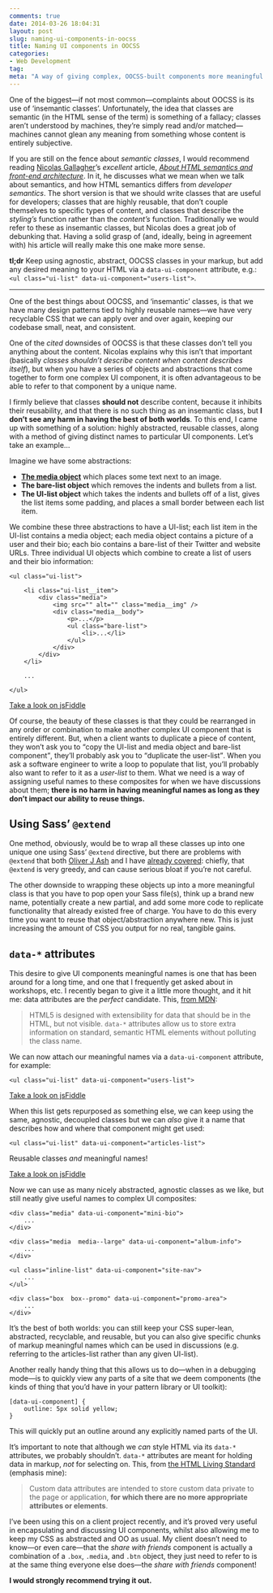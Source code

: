 ```yaml
---
comments: true
date: 2014-03-26 18:04:31
layout: post
slug: naming-ui-components-in-oocss
title: Naming UI components in OOCSS
categories:
- Web Development
tag:
meta: "A way of giving complex, OOCSS-built components more meaningful names"
---
```


One of the biggest—if not most common—complaints about OOCSS is its use of
‘insemantic classes’. Unfortunately, the idea that classes are semantic (in the
HTML sense of the term) is something of a fallacy; classes aren’t understood by
machines, they’re simply read and/or matched—machines cannot glean any meaning
from something whose content is entirely subjective.

If you are still on the fence about <i>semantic classes</i>, I would recommend
reading [Nicolas Gallagher](https://twitter.com/necolas)’s _excellent_ article,
[<cite>About HTML semantics and front-end architecture</cite>](http://nicolasgallagher.com/about-html-semantics-front-end-architecture/).
In it, he discusses what we mean when we talk about semantics, and how HTML
semantics differs from <i>developer semantics</i>. The short version is that we
should write classes that are useful for developers; classes that are highly
reusable, that don’t couple themselves to specific types of content, and classes
that describe the _styling’s_ function rather than the _content’s_ function.
Traditionally we would refer to these as insemantic classes, but Nicolas does a
great job of debunking that. Having a solid grasp of (and, ideally, being in
agreement with) his article will really make this one make more sense.

**tl;dr** Keep using agnostic, abstract, OOCSS classes in your markup, but add
any desired meaning to your HTML via a `data-ui-component` attribute, e.g.:
`<ul class="ui-list" data-ui-component="users-list">`.

---

One of the best things about OOCSS, and ‘insemantic’ classes, is that we have
many design patterns tied to highly reusable names—we have very recyclable CSS
that we can apply over and over again, keeping our codebase small, neat, and
consistent.

One of the _cited_ downsides of OOCSS is that these classes don’t tell you
anything about the content. Nicolas explains why this isn’t that important
(basically <i>classes shouldn’t describe content when content describes
itself</i>), but when you have a series of objects and abstractions that come
together to form one complex UI component, it is often advantageous to be able
to refer to that component by a unique name.

I firmly believe that classes **should not** describe content, because it
inhibits their reusability, and that there is no such thing as an insemantic
class, but **I don’t see any harm in having the best of both worlds**. To this
end, I came up with something of a solution: highly abstracted, reusable
classes, along with a method of giving distinct names to particular UI
components. Let’s take an example…

Imagine we have some abstractions:

* **[The media object](http://www.stubbornella.org/content/2010/06/25/the-media-object-saves-hundreds-of-lines-of-code/)**
  which places some text next to an image.
* **The bare-list object** which removes the indents and bullets from a list.
* **The UI-list object** which takes the indents and bullets off of a list,
  gives the list items some padding, and places a small border between each list
  item.

We combine these three abstractions to have a UI-list; each list item in the
UI-list contains a media object; each media object contains a picture of a user
and their bio; each bio contains a bare-list of their Twitter and website URLs.
Three individual UI objects which combine to create a list of users and their
bio information:

    <ul class="ui-list">

        <li class="ui-list__item">
            <div class="media">
                <img src="" alt="" class="media__img" />
                <div class="media__body">
                    <p>...</p>
                    <ul class="bare-list">
                        <li>...</li>
                    </ul>
                </div>
            </div>
        </li>

        ...

    </ul>

[Take a look on jsFiddle](http://jsfiddle.net/csswizardry/f9hvs)

Of course, the beauty of these classes is that they could be rearranged in any
order or combination to make another complex UI component that is entirely
different.  But, when a client wants to duplicate a piece of content, they won’t
ask you to <q>copy the UI-list and media object and bare-list component</q>,
they’ll probably ask you to <q>duplicate the user-list</q>. When you ask a
software engineer to write a loop to populate that list, you’ll probably also
want to refer to it as a <i>user-list</i> to them. What we need is a way of
assigning useful names to these composites for when we have discussions about
them; **there is no harm in having meaningful names as long as they don’t impact
our ability to reuse things.**

## Using Sass’ `@extend`

One method, obviously, would be to wrap all these classes up into one unique one
using Sass’ `@extend` directive, but there are problems with `@extend` that both
[Oliver J Ash](http://oliverjash.me/2012/09/07/methods-for-modifying-objects-in-oocss.html)
and I have [already covered](http://csswizardry.com/2014/01/extending-silent-classes-in-sass/):
chiefly, that `@extend` is very greedy, and can cause serious bloat if you’re
not careful.

The other downside to wrapping these objects up into a more meaningful class is
that you have to pop open your Sass file(s), think up a brand new name,
potentially create a new partial, and add some more code to replicate
functionality that already existed free of charge. You have to do this every
time you want to reuse that object/abstraction anywhere new. This is just
increasing the amount of CSS you output for no real, tangible gains.

## `data-*` attributes

This desire to give UI components meaningful names is one that has been around
for a long time, and one that I frequently get asked about in workshops, etc. I
recently began to give it a little more thought, and it hit me: data attributes
are the _perfect_ candidate. This, [from
MDN](https://developer.mozilla.org/en-US/docs/Web/Guide/HTML/Using_data_attributes):

> HTML5 is designed with extensibility for data that should be in the HTML, but
> not visible. `data-*` attributes allow us to store extra information on
> standard, semantic HTML elements without polluting the class name.

We can now attach our meaningful names via a `data-ui-component` attribute, for
example:

    <ul class="ui-list" data-ui-component="users-list">

[Take a look on jsFiddle](http://jsfiddle.net/csswizardry/f9hvs/1)

When this list gets repurposed as something else, we can keep using the same,
agnostic, decoupled classes but we can _also_ give it a name that describes how
and where that component might get used:

    <ul class="ui-list" data-ui-component="articles-list">

Reusable classes _and_ meaningful names!

[Take a look on jsFiddle](http://jsfiddle.net/csswizardry/f9hvs/2)

Now we can use as many nicely abstracted, agnostic classes as we like, but still
neatly give useful names to complex UI composites:

    <div class="media" data-ui-component="mini-bio">
        ...
    </div>

    <div class="media  media--large" data-ui-component="album-info">
        ...
    </div>

    <ul class="inline-list" data-ui-component="site-nav">
        ...
    </ul>

    <div class="box  box--promo" data-ui-component="promo-area">
        ...
    </div>

It’s the best of both worlds: you can still keep your CSS super-lean,
abstracted, recyclable, and reusable, but you can also give specific chunks of
markup meaningful names which can be used in discussions (e.g. referring to the
articles-list rather than any given UI-list).

Another really handy thing that this allows us to do—when in a debugging mode—is
to quickly view any parts of a site that we deem components (the kinds of thing
that you’d have in your pattern library or UI toolkit):

    [data-ui-component] {
        outline: 5px solid yellow;
    }

This will quickly put an outline around any explicitly named parts of the UI.

It’s important to note that although we _can_ style HTML via its `data-*`
attributes, we probably shouldn’t. `data-*` attributes are meant for holding
data in markup, _not_ for selecting on. This, from [the HTML Living
Standard](http://www.whatwg.org/specs/web-apps/current-work/multipage/elements.html#custom-data-attribute)
(emphasis mine):

> Custom data attributes are intended to store custom data private to the page
> or application, **for which there are no more appropriate attributes or
> elements**.

I’ve been using this on a client project recently, and it’s proved very useful
in encapsulating and discussing UI components, whilst also allowing me to keep
my CSS as abstracted and OO as usual. My client doesn’t need to know—or even
care—that the <i>share with friends</i> component is actually a combination of a
`.box`, `.media`, and `.btn` object, they just need to refer to is at the same
thing everyone else does—the <i>share with friends</i> component!

**I would strongly recommend trying it out.**
